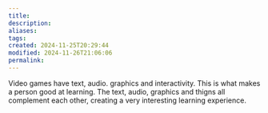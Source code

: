 ```yaml
---
title: 
description: 
aliases: 
tags: 
created: 2024-11-25T20:29:44
modified: 2024-11-26T21:06:06
permalink: 
---
```



Video games have text, audio. graphics and interactivity.
This is what makes a person good at learning. The text, audio, graphics and thigns all complement each other, creating a very interesting learning experience.

[^1]: https://www.ted.com/talks/kris_alexander_how_video_games_can_level_up_the_way_you_learn?subtitle=en

